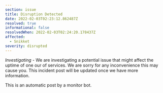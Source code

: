 ```yaml
---
section: issue
title: Disruption Detected
date: 2022-02-03T02:23:12.862487Z
resolved: true
informational: false
resolvedWhen: 2022-02-03T02:24:20.178437Z
affected:
  - Snikket
severity: disrupted
---
```

*Investigating* - We are investigating a potential issue that might affect the uptime of one our of services. We are sorry for any inconvenience this may cause you. This incident post will be updated once we have more information.

This is an automatic post by a monitor bot.
        